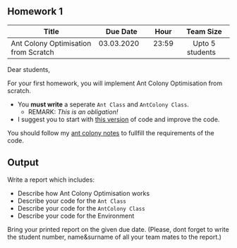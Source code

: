 ## Homework 1

| Title   | Due Date        | Hour           |Team Size           |
| ------------- | ------------- |:-------------:|:-------------:|
|      Ant Colony Optimisation from Scratch         | 03.03.2020       | 23:59           | Upto 5 students          |


Dear students,

For your first homework, you will implement Ant Colony Optimisation from scratch. 
 - You __must write__ a seperate `Ant Class` and `AntColony Class`. 
   - REMARK: _This is an obligation!_
 - I suggest you to start with [this version](https://nbviewer.jupyter.org/github/uzay00/CMPE373/blob/master/2020/3%20KarincaKolonisi/KarıncaKolonisi%20v0.ipynb) of code and improve the code.
 
You should follow my [ant colony notes](https://nbviewer.jupyter.org/github/uzay00/CMPE373/blob/master/2020/3%20KarincaKolonisi/ant_uzay.pdf) to fullfill the requirements of the code.

## Output
Write a report which includes:
 - Describe how Ant Colony Optimisation works
 - Describe your code for the `Ant Class`
 - Describe your code for the `AntColony Class`
 - Describe your code for the Environment
 
Bring your printed report on the given due date. (Please, dont forget to write the student number, name&surname of all your team mates to the report.)



